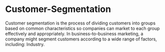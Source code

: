 # Customer-Segmentation
Customer segmentation is the process of dividing customers into groups based on common characteristics so companies can market to each group effectively and appropriately. In business-to-business marketing, a company might segment customers according to a wide range of factors, including: Industry.
